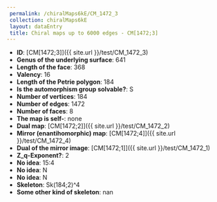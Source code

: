 ```yaml
--- 
 permalink: /chiralMaps6kE/CM_1472_3 
 collection: chiralMaps6kE
 layout: dataEntry
 title: Chiral maps up to 6000 edges - CM[1472;3]
---
```


- **ID**: [CM[1472;3]]({{ site.url }}/test/CM_1472_3)
- **Genus of the underlying surface**: 641
- **Length of the face**: 368
- **Valency**: 16
- **Length of the Petrie polygon**: 184
- **Is the automorphism group solvable?**: S
- **Number of vertices**: 184
- **Number of edges**: 1472
- **Number of faces**: 8
- **The map is self-**: none
- **Dual map**: [CM[1472;2]]({{ site.url }}/test/CM_1472_2)
- **Mirror (enantihomorphic) map**: [CM[1472;4]]({{ site.url }}/test/CM_1472_4)
- **Dual of the mirror image**: [CM[1472;1]]({{ site.url }}/test/CM_1472_1)
- **Z_q-Exponent?**: 2
- **No idea**:  15:4
- **No idea**: N
- **No idea**: N
- **Skeleton**: Sk(184;2)^4
- **Some other kind of skeleton**: nan
